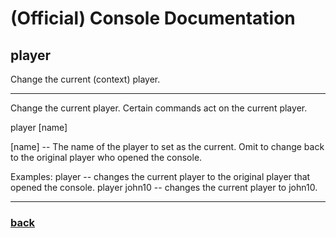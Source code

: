 
# (Official) Console Documentation

## player

Change the current (context) player.

___

Change the current player. Certain commands act on the current player.

player [name]

[name]  -- The name of the player to set as the current. 
           Omit to change back to the original player who opened the console.

Examples:
player  -- changes the current player to the original player that opened the console.
player john10  -- changes the current player to john10.

___

### [back](../commands)